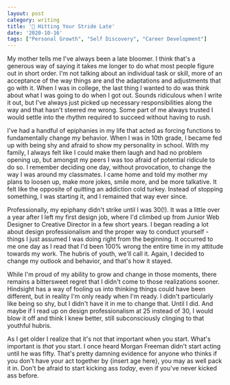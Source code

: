 ```yaml
---
layout: post
category: writing
title: '👟 Hitting Your Stride Late'
date: '2020-10-16'
tags: ["Personal Growth", "Self Discovery", "Career Development"]
---
```


My mother tells me I've always been a late bloomer. I think that's a generous way of saying it takes me longer to do what most people figure out in short order. I'm not talking about an individual task or skill, more of an acceptance of the way things are and the adaptations and adjustments that go with it. When I was in college, the last thing I wanted to do was think about what I was going to do when I got out. Sounds ridiculous when I write it out, but I've always just picked up necessary responsibilities along the way and that hasn't steered me wrong. Some part of me always trusted I would settle into the rhythm required to succeed without having to rush.

<!--more-->

I've had a handful of epiphanies in my life that acted as forcing functions to fundamentally change my behavior. When I was in 10th grade, I became fed up with being shy and afraid to show my personality in school. With my family, I always felt like I could make them laugh and had no problem opening up, but amongst my peers I was too afraid of potential ridicule to do so. I remember deciding one day, without provocation, to change the way I was around my classmates. I came home and told my mother my plans to loosen up, make more jokes, smile more, and be more talkative. It felt like the opposite of quitting an addiction cold turkey. Instead of stopping something, I was starting it, and I remained that way ever since.

Professionally, my epiphany didn't strike until I was 30(!). It was a little over a year after I left my first design job, where I'd climbed up from Junior Web Designer to Creative Director in a few short years. I began reading a lot about design professionalism and the proper way to conduct yourself - things I just assumed I was doing right from the beginning. It occurred to me one day as I read that I'd been 100% wrong the entire time in my attitude towards my work. The hubris of youth, we'll call it. Again, I decided to change my outlook and behavior, and that's how it stayed.

While I'm proud of my ability to grow and change in those moments, there remains a bittersweet regret that I didn't come to those realizations sooner. Hindsight has a way of fooling us into thinking things could have been different, but in reality I'm only ready when I'm ready. I didn't particularly like being so shy, but I didn't have it in me to change that. Until I did. And maybe if I read up on design professionalism at 25 instead of 30, I would blow it off and think I knew better, still subconsciously clinging to that youthful hubris.

As I get older I realize that it's not that important when you start. What's important is _that_ you start. I once heard Morgan Freeman didn't start acting until he was fifty. That's pretty damning evidence for anyone who thinks if you don't have your act together by {insert age here}, you may as well pack it in. Don't be afraid to start kicking ass _today_, even if you've never kicked ass before.
